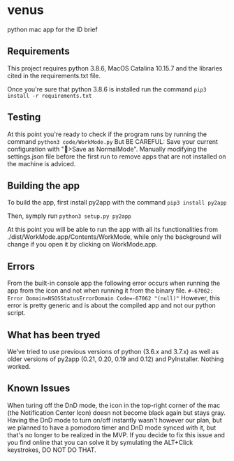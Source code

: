 # venus
python mac app for the ID brief

## Requirements

This project requires python 3.8.6, MacOS Catalina 10.15.7 and the libraries cited in the requirements.txt file.

Once you're sure that python 3.8.6 is installed run the command 
`pip3 install -r requirements.txt`

## Testing

At this point you're ready to check if the program runs by running the command
`python3 code/WorkMode.py`
But BE CAREFUL: Save your current configuration with "🔆>Save as NormalMode".
Manually modifying the settings.json file before the first run to remove apps that are not installed on the machine is adviced.

## Building the app

To build the app, first install py2app with the command
`pip3 install py2app`

Then, symply run
`python3 setup.py py2app`

At this point you will be able to run the app with all its functionalities from ./dist/WorkMode.app/Contents/WorkMode, while only the background will change if you open it by clicking on WorkMode.app.


## Errors

From the built-in console app the following error occurs when running the app from the icon and not when running it from the binary file.
`#-67062: Error Domain=NSOSStatusErrorDomain Code=-67062 "(null)"`
However, this error is pretty generic and is about the compiled app and not our python script.

## What has been tryed

We’ve tried to use previous versions of python (3.6.x and 3.7.x) as well as older versions of py2app (0.21, 0.20, 0.19 and 0.12) and PyInstaller. Nothing worked.

## Known Issues

When turing off the DnD mode, the icon in the top-right corner of the mac (the Notification Center Icon) doesn not become black again but stays gray.
Having the DnD mode to turn on/off instantly wasn't however our plan, but we planned to have a pomodoro timer and DnD mode synced with it, but that's no longer to be realized in the MVP.
If you decide to fix this issue and you find online that you can solve it by symulating the ALT+Click keystrokes, DO NOT DO THAT.

